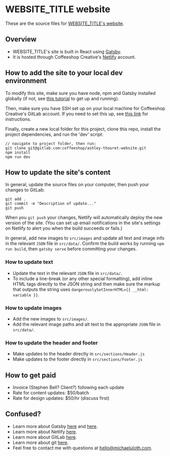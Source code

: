 # WEBSITE_TITLE website

These are the source files for [WEBSITE_TITLE's website](https://www.website.com).

## Overview

- WEBSITE_TITLE's site is built in React using [Gatsby](https://www.gatsbyjs.org).
- It is hosted through Coffeeshop Creative's [Netlify](https://www.netlify.com)
	account.

## How to add the site to your local dev environment

To modify this site, make sure you have node, npm and Gatsby installed globally (if not,
see [this
tutorial](https://www.gatsbyjs.org/tutorial/part-one/#check-your-development-environment)
to get up and running).

Then, make sure you have SSH set up on your local machine for Coffeeshop
Creative's GitLab account. If you need to set this up, see [this
link](https://docs.gitlab.com/ee/gitlab-basics/create-your-ssh-keys.html) for
instructions.

Finally, create a new local folder for this project, clone this repo,
install the project dependencies, and run the 'dev' script:

```
// navigate to project folder, then run:
git clone git@gitlab.com:coffeeshop/ashley-thouret-website.git
npm install
npm run dev
```

## How to update the site's content

In general, update the source files on your computer, then push your changes to GitLab:

```
git add .
git commit -m "Description of update..."
git push
```

When you `git push` your changes, Netlify will automatically deploy the new
version of the site. (You can set up email notifications in the site's settings on Netlify to alert you when the build succeeds or fails.)

In general, add new images to `src/images` and update all text and image info in the relevant `JSON` file in `src/data/`. Confirm the build works by running `npm run build`, then `gatsby serve` before committing your changes.

### How to update text

- Update the text in the relevant `JSON` file in `src/data/`.
- To include a line-break (or any other special formatting), add inline HTML tags directly to the JSON string and then make sure the markup that outputs the string uses `dangerouslySetInnerHTML={{ __html: variable }}`.

### How to update images

- Add the new images to `src/images/`.
- Add the relevant image paths and alt text to the appropriate `JSON` file in `src/data/`.

### How to update the header and footer

- Make updates to the header directly in `src/sections/Header.js`
- Make updates to the footer directly in `src/sections/Footer.js`

## How to get paid

- Invoice (Stephen Bell? Client?) following each update
- Rate for content updates: $50/batch
- Rate for design updates: $50/hr (discuss first)

## Confused?

* Learn more about Gatsby [here](https://www.gatsbyjs.org/tutorial/) and
	[here](https://www.gatsbyjs.org/docs/).
* Learn more about Netlify [here](https://www.netlify.com/docs/).
* Learn more about GitLab
	[here](https://docs.gitlab.com/ce/gitlab-basics/README.html).
* Learn more about git [here](https://git-scm.com/doc).
* Feel free to contact me with questions at hello@michaeluloth.com.